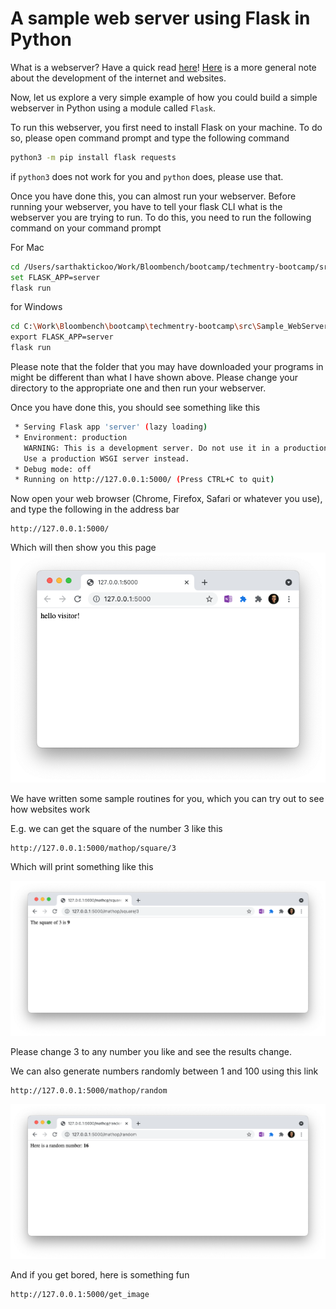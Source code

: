 # A sample web server using Flask in Python

What is a webserver? Have a quick read [here](https://developer.mozilla.org/en-US/docs/Learn/Common_questions/What_is_a_web_server)!
[Here](https://www.educause.edu/ir/library/html/cmr9939/cmr9939.html) is a more general note about the development of the internet and websites.

Now, let us explore a very simple example of how you could build a simple webserver in Python using a module called `Flask`.

To run this webserver, you first need to install Flask on your machine. To do so, please open command prompt and type the following command

```bash
python3 -m pip install flask requests
```

if `python3` does not work for you and `python` does, please use that.

Once you have done this, you can almost run your webserver.
Before running your webserver, you have to tell your flask CLI what is the webserver you are trying to run.
To do this, you need to run the following command on your command prompt

For Mac

```bash
cd /Users/sarthaktickoo/Work/Bloombench/bootcamp/techmentry-bootcamp/src/Sample_WebServer/
set FLASK_APP=server
flask run
```

for Windows

```bash
cd C:\Work\Bloombench\bootcamp\techmentry-bootcamp\src\Sample_WebServer\
export FLASK_APP=server
flask run
```

Please note that the folder that you may have downloaded your programs in might be different than what I have shown above. Please change your directory to the appropriate one and then run your webserver.

Once you have done this, you should see something like this

```bash
 * Serving Flask app 'server' (lazy loading)
 * Environment: production
   WARNING: This is a development server. Do not use it in a production deployment.
   Use a production WSGI server instead.
 * Debug mode: off
 * Running on http://127.0.0.1:5000/ (Press CTRL+C to quit)
```

Now open your web browser (Chrome, Firefox, Safari or whatever you use), and type the following in the address bar

```text
http://127.0.0.1:5000/
```

Which will then show you this page
![x](./resources/index.png)

We have written some sample routines for you, which you can try out to see how websites work

E.g. we can get the square of the number 3 like this

```text
http://127.0.0.1:5000/mathop/square/3
```

Which will print something like this

![x](./resources/square_of_num.png)

Please change 3 to any number you like and see the results change.

We can also generate numbers randomly between 1 and 100 using this link

```text
http://127.0.0.1:5000/mathop/random
```

![x](./resources/random_num.png)

And if you get bored, here is something fun

```text
http://127.0.0.1:5000/get_image
```
